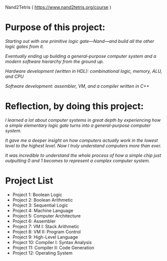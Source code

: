 Nand2Tetris ( https://www.nand2tetris.org/course )

# Purpose of this project:
*Starting out with one primitive logic gate—Nand—and build all the other logic gates from it.*

*Eventually ending up building a general-purpose computer system and a modern software hierarchy from the ground up.*

*Hardware development (written in HDL): combinational logic, memory, ALU, and CPU*

*Software development: assembler, VM, and a compiler written in C++*

# Reflection, by doing this project:
*I learned a lot about computer systems in great depth by experiencing how a simple elementary logic gate turns into a general-purpose computer system.*

*It gave me a deeper insight on how computers actually work in the lowest level to the highest level. Now I truly understand computers more than ever.*

*It was incredible to understand the whole process of how a simple chip just outputting 0 and 1 becomes to represent a complex computer system.*

# Project List
* Project 1: Boolean Logic
* Project 2: Boolean Arithmetic
* Project 3: Sequential Logic   
* Project 4: Machine Language 
* Project 5: Computer Architecture  
* Project 6: Assembler   
* Project 7: VM I: Stack Arithmetic   
* Project 8: VM II: Program Control   
* Project 9: High-Level Language  
* Project 10: Compiler I: Syntax Analysis   
* Project 11: Compiler II: Code Generation   
* Project 12: Operating System 
